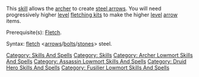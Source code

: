 This [skill](:Category:_Skills_And_Spells.md "wikilink") allows the
[archer](:Category:_Archers.md "wikilink") to create [steel
arrows](:Category:_Steel_Warheads.md "wikilink"). You will need
progressively higher [level](Object_Level.md "wikilink") [fletching
kits](Fletching_Tools_And_Materials.md "wikilink") to make the higher
[level](Object_Level.md "wikilink")
[arrow](:Category:_Arrows.md "wikilink") items.

Prerequisite(s): [Fletch](Fletch.md "wikilink").

Syntax: [fletch](Fletch.md "wikilink")
\<[arrows](:Category:_Arrows.md "wikilink")/[bolts](:Category:_Bolts.md "wikilink")/[stones](:Category:_Stones.md "wikilink")\>
steel.

[Category: Skills And Spells](Category:_Skills_And_Spells "wikilink")
[Category: Skills](Category:_Skills "wikilink") [Category: Archer
Lowmort Skills And
Spells](Category:_Archer_Lowmort_Skills_And_Spells "wikilink")
[Category: Assassin Lowmort Skills And
Spells](Category:_Assassin_Lowmort_Skills_And_Spells "wikilink")
[Category: Druid Hero Skills And
Spells](Category:_Druid_Hero_Skills_And_Spells "wikilink") [Category:
Fusilier Lowmort Skills And
Spells](Category:_Fusilier_Lowmort_Skills_And_Spells "wikilink")
